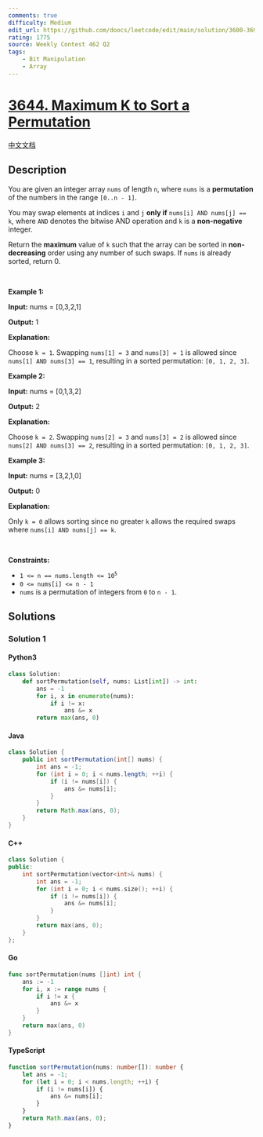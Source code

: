 ```yaml
---
comments: true
difficulty: Medium
edit_url: https://github.com/doocs/leetcode/edit/main/solution/3600-3699/3644.Maximum%20K%20to%20Sort%20a%20Permutation/README_EN.md
rating: 1775
source: Weekly Contest 462 Q2
tags:
    - Bit Manipulation
    - Array
---
```


<!-- problem:start -->

# [3644. Maximum K to Sort a Permutation](https://leetcode.com/problems/maximum-k-to-sort-a-permutation)

[中文文档](/solution/3600-3699/3644.Maximum%20K%20to%20Sort%20a%20Permutation/README.md)

## Description

<!-- description:start -->

<p>You are given an integer array <code>nums</code> of length <code>n</code>, where <code>nums</code> is a <strong><span data-keyword="permutation-array">permutation</span></strong> of the numbers in the range <code>[0..n - 1]</code>.</p>

<p>You may swap elements at indices <code>i</code> and <code>j</code> <strong>only if</strong> <code>nums[i] AND nums[j] == k</code>, where <code>AND</code> denotes the bitwise AND operation and <code>k</code> is a <strong>non-negative</strong> integer.</p>

<p>Return the <strong>maximum</strong> value of <code>k</code> such that the array can be sorted in <strong>non-decreasing</strong> order using any number of such swaps. If <code>nums</code> is already sorted, return 0.</p>

<p>&nbsp;</p>
<p><strong class="example">Example 1:</strong></p>

<div class="example-block">
<p><strong>Input:</strong> <span class="example-io">nums = [0,3,2,1]</span></p>

<p><strong>Output:</strong> <span class="example-io">1</span></p>

<p><strong>Explanation:</strong></p>

<p>Choose <code>k = 1</code>. Swapping <code>nums[1] = 3</code> and <code>nums[3] = 1</code> is allowed since <code>nums[1] AND nums[3] == 1</code>, resulting in a sorted permutation: <code>[0, 1, 2, 3]</code>.</p>
</div>

<p><strong class="example">Example 2:</strong></p>

<div class="example-block">
<p><strong>Input:</strong> <span class="example-io">nums = [0,1,3,2]</span></p>

<p><strong>Output:</strong> <span class="example-io">2</span></p>

<p><strong>Explanation:</strong></p>

<p>Choose <code>k = 2</code>. Swapping <code>nums[2] = 3</code> and <code>nums[3] = 2</code> is allowed since <code>nums[2] AND nums[3] == 2</code>, resulting in a sorted permutation: <code>[0, 1, 2, 3]</code>.</p>
</div>

<p><strong class="example">Example 3:</strong></p>

<div class="example-block">
<p><strong>Input:</strong> <span class="example-io">nums = [3,2,1,0]</span></p>

<p><strong>Output:</strong> <span class="example-io">0</span></p>

<p><strong>Explanation:</strong></p>

<p>Only <code>k = 0</code> allows sorting since no greater <code>k</code> allows the required swaps where <code>nums[i] AND nums[j] == k</code>.</p>
</div>

<p>&nbsp;</p>
<p><strong>Constraints:</strong></p>

<ul>
	<li><code>1 &lt;= n == nums.length &lt;= 10<sup>5</sup></code></li>
	<li><code>0 &lt;= nums[i] &lt;= n - 1</code></li>
	<li><code>nums</code> is a permutation of integers from <code>0</code> to <code>n - 1</code>.</li>
</ul>

<!-- description:end -->

## Solutions

<!-- solution:start -->

### Solution 1

<!-- tabs:start -->

#### Python3

```python
class Solution:
    def sortPermutation(self, nums: List[int]) -> int:
        ans = -1
        for i, x in enumerate(nums):
            if i != x:
                ans &= x
        return max(ans, 0)
```

#### Java

```java
class Solution {
    public int sortPermutation(int[] nums) {
        int ans = -1;
        for (int i = 0; i < nums.length; ++i) {
            if (i != nums[i]) {
                ans &= nums[i];
            }
        }
        return Math.max(ans, 0);
    }
}
```

#### C++

```cpp
class Solution {
public:
    int sortPermutation(vector<int>& nums) {
        int ans = -1;
        for (int i = 0; i < nums.size(); ++i) {
            if (i != nums[i]) {
                ans &= nums[i];
            }
        }
        return max(ans, 0);
    }
};
```

#### Go

```go
func sortPermutation(nums []int) int {
	ans := -1
	for i, x := range nums {
		if i != x {
			ans &= x
		}
	}
	return max(ans, 0)
}
```

#### TypeScript

```ts
function sortPermutation(nums: number[]): number {
    let ans = -1;
    for (let i = 0; i < nums.length; ++i) {
        if (i != nums[i]) {
            ans &= nums[i];
        }
    }
    return Math.max(ans, 0);
}
```

<!-- tabs:end -->

<!-- solution:end -->

<!-- problem:end -->
